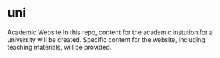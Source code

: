 # uni
Academic Website
In this repo, content for the academic instution for a university will be created. Specific content for the website, including teaching materials, will be provided.
